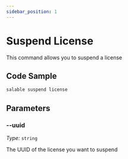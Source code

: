 ```yaml
---
sidebar_position: 1
---
```


# Suspend License

This command allows you to suspend a license

## Code Sample

```bash
salable suspend license
```

## Parameters

### --uuid

_Type:_ `string`

The UUID of the license you want to suspend
